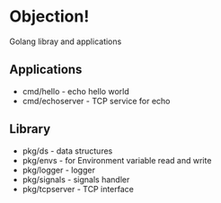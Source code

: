 Objection!
===

Golang libray and applications

Applications
---

* cmd/hello - echo hello world
* cmd/echoserver - TCP service for echo

Library
---

* pkg/ds - data structures
* pkg/envs - for Environment variable read and write
* pkg/logger - logger
* pkg/signals - signals handler
* pkg/tcpserver - TCP interface
